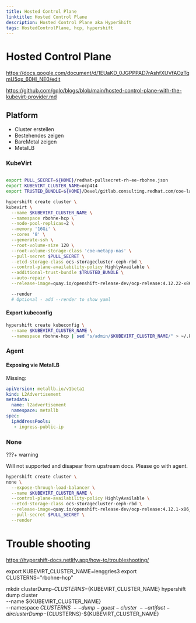 ```yaml
---
title: Hosted Control Plane
linktitle: Hosted Control Plane
description: Hosted Control Plane aka HyperShift
tags: HostedControlPlane, hcp, hypershift
---
```


# Hosted Control Plane

<https://docs.google.com/document/d/1EUaKD_0JGPPPAD7rAshfXUVfAOzTqmU5qx_60Hl_NE0/edit>

<https://github.com/gqlo/blogs/blob/main/hosted-control-plane-with-the-kubevirt-provider.md>

## Platform

- Cluster erstellen
- Bestehendes zeigen
- BareMetal zeigen
- MetalLB

### KubeVirt

```bash

export PULL_SECRET=${HOME}/redhat-pullsecret-rh-ee-rbohne.json
export KUBEVIRT_CLUSTER_NAME=ocp414
export TRUSTED_BUNDLE=${HOME}/Devel/gitlab.consulting.redhat.com/coe-lab/certificates/ca-bundle-v1.pem

hypershift create cluster \
kubevirt \
  --name $KUBEVIRT_CLUSTER_NAME \
  --namespace rbohne-hcp \
  --node-pool-replicas=2 \
  --memory '16Gi' \
  --cores '8' \
  --generate-ssh \
  --root-volume-size 120 \
  --root-volume-storage-class 'coe-netapp-nas' \
  --pull-secret $PULL_SECRET \
  --etcd-storage-class ocs-storagecluster-ceph-rbd \
  --control-plane-availability-policy HighlyAvailable \
  --additional-trust-bundle $TRUSTED_BUNDLE \
  --auto-repair \
  --release-image=quay.io/openshift-release-dev/ocp-release:4.12.22-x86_64

  --render
  # Optional - add --render to show yaml

```

#### Export kubeconfig

```bash
hypershift create kubeconfig \
  --name $KUBEVIRT_CLUSTER_NAME \
  --namespace rbohne-hcp | sed "s/admin/$KUBEVIRT_CLUSTER_NAME/" > ~/.kube/clusters/${KUBEVIRT_CLUSTER_NAME}
```

### Agent

#### Exposing vie MetalLB

Missing:

```yaml
apiVersion: metallb.io/v1beta1
kind: L2Advertisement
metadata:
  name: l2advertisement
  namespace: metallb
spec:
  ipAddressPools:
   - ingress-public-ip
```

### None

???+ warning

  Will not supported and disapear from upstream docs.
  Please go with agent.

```bash
hypershift create cluster \
none \
  --expose-through-load-balancer \
  --name $KUBEVIRT_CLUSTER_NAME \
  --control-plane-availability-policy HighlyAvailable \
  --etcd-storage-class ocs-storagecluster-ceph-rbd \
  --release-image=quay.io/openshift-release-dev/ocp-release:4.12.1-x86_64 \
  --pull-secret $PULL_SECRET \
  --render

```

# Trouble shooting

<https://hypershift-docs.netlify.app/how-to/troubleshooting/>

export KUBEVIRT_CLUSTER_NAME=lenggries3
export CLUSTERNS="rbohne-hcp"

mkdir clusterDump-${CLUSTERNS}-${KUBEVIRT_CLUSTER_NAME}
hypershift dump cluster \
    --name ${KUBEVIRT_CLUSTER_NAME} \
    --namespace ${CLUSTERNS} \
    --dump-guest-cluster \
    --artifact-dir clusterDump-${CLUSTERNS}-${KUBEVIRT_CLUSTER_NAME}
